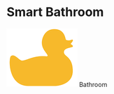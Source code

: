 # Smart Bathroom
![alt text](https://github.com/MallyDev/Smart-Bathroom/blob/master/ico.png) Bathroom
